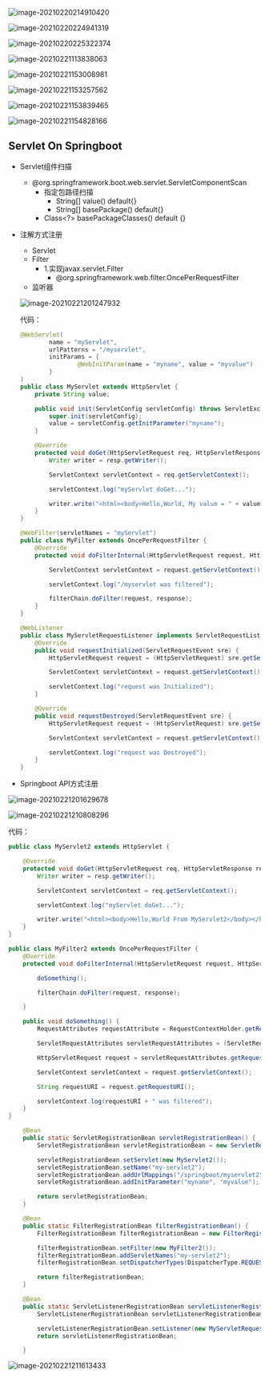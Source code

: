 ![image-20210220214910420](https://blog-pic-lib-1251602255.cos.ap-shanghai.myqcloud.com/img/image-20210220214910420.png)

![image-20210220224941319](https://blog-pic-lib-1251602255.cos.ap-shanghai.myqcloud.com/img/image-20210220224941319.png)

![image-20210220225322374](https://blog-pic-lib-1251602255.cos.ap-shanghai.myqcloud.com/img/image-20210220225322374.png)



![image-20210221113838063](https://blog-pic-lib-1251602255.cos.ap-shanghai.myqcloud.com/img/image-20210221113838063.png)



![image-20210221153008981](https://blog-pic-lib-1251602255.cos.ap-shanghai.myqcloud.com/img/image-20210221153008981.png)

![image-20210221153257562](https://blog-pic-lib-1251602255.cos.ap-shanghai.myqcloud.com/img/image-20210221153257562.png)

![image-20210221153839465](https://blog-pic-lib-1251602255.cos.ap-shanghai.myqcloud.com/img/image-20210221153839465.png)

![image-20210221154828166](https://blog-pic-lib-1251602255.cos.ap-shanghai.myqcloud.com/img/image-20210221154828166.png)

 

## Servlet On Springboot

* Servlet组件扫描
  * @org.springframework.boot.web.servlet.ServletComponentScan
    * 指定包路径扫描
      * String[] value() default{}
      * String[] basePackage() default{}
    * Class<?> basePackageClasses() default {}
  
* 注解方式注册

  * Servlet
  * Filter
    * 1.实现javax.servlet.Filter
      * @org.springframework.web.filter.OncePerRequestFilter
  * 监听器

  ![image-20210221201247932](https://blog-pic-lib-1251602255.cos.ap-shanghai.myqcloud.com/img/image-20210221201247932.png)

  代码：

  ```java
  @WebServlet(
          name = "myServlet",
          urlPatterns = "/myservlet",
          initParams = {
                  @WebInitParam(name = "myname", value = "myvalue")
          }
  )
  public class MyServlet extends HttpServlet {
      private String value;
  
      public void init(ServletConfig servletConfig) throws ServletException {
          super.init(servletConfig);
          value = servletConfig.getInitParameter("myname");
      }
  
      @Override
      protected void doGet(HttpServletRequest req, HttpServletResponse resp) throws ServletException, IOException {
          Writer writer = resp.getWriter();
  
          ServletContext servletContext = req.getServletContext();
  
          servletContext.log("myServlet doGet...");
  
          writer.write("<html><body>Hello,World, My value = " + value + "</body></html>");
      }
  }
  
  ```

  ```java
  @WebFilter(servletNames = "myServlet")
  public class MyFilter extends OncePerRequestFilter {
      @Override
      protected void doFilterInternal(HttpServletRequest request, HttpServletResponse response, FilterChain filterChain) throws ServletException, IOException {
  
          ServletContext servletContext = request.getServletContext();
  
          servletContext.log("/myservlet was filtered");
  
          filterChain.doFilter(request, response);
      }
  }
  ```

  ```java
  @WebListener
  public class MyServletRequestListener implements ServletRequestListener {
      @Override
      public void requestInitialized(ServletRequestEvent sre) {
          HttpServletRequest request = (HttpServletRequest) sre.getServletRequest();
  
          ServletContext servletContext = request.getServletContext();
  
          servletContext.log("request was Initialized");
      }
  
      @Override
      public void requestDestroyed(ServletRequestEvent sre) {
          HttpServletRequest request = (HttpServletRequest) sre.getServletRequest();
  
          ServletContext servletContext = request.getServletContext();
  
          servletContext.log("request was Destroyed");
      }
  }
  ```

  

* Springboot API方式注册

![image-20210221201629678](https://blog-pic-lib-1251602255.cos.ap-shanghai.myqcloud.com/img/image-20210221201629678.png)

![image-20210221210808296](https://blog-pic-lib-1251602255.cos.ap-shanghai.myqcloud.com/img/image-20210221210808296.png)

代码：

```java
public class MyServlet2 extends HttpServlet {

    @Override
    protected void doGet(HttpServletRequest req, HttpServletResponse resp) throws ServletException, IOException {
        Writer writer = resp.getWriter();

        ServletContext servletContext = req.getServletContext();

        servletContext.log("myServlet doGet...");

        writer.write("<html><body>Hello,World From MyServlet2</body></html>");
    }
}
```

```java
public class MyFilter2 extends OncePerRequestFilter {
    @Override
    protected void doFilterInternal(HttpServletRequest request, HttpServletResponse response, FilterChain filterChain) throws ServletException, IOException {

        doSomething();

        filterChain.doFilter(request, response);

    }

    public void doSomething() {
        RequestAttributes requestAttribute = RequestContextHolder.getRequestAttributes();

        ServletRequestAttributes servletRequestAttributes = (ServletRequestAttributes) requestAttribute;

        HttpServletRequest request = servletRequestAttributes.getRequest();

        ServletContext servletContext = request.getServletContext();

        String requestURI = request.getRequestURI();

        servletContext.log(requestURI + " was filtered");
    }
}
```

```java
	@Bean
    public static ServletRegistrationBean servletRegistrationBean() {
	    ServletRegistrationBean servletRegistrationBean = new ServletRegistrationBean();

	    servletRegistrationBean.setServlet(new MyServlet2());
	    servletRegistrationBean.setName("my-servlet2");
	    servletRegistrationBean.addUrlMappings("/springboot/myservlet2");
	    servletRegistrationBean.addInitParameter("myname", "myvalue");

	    return servletRegistrationBean;
    }

    @Bean
    public static FilterRegistrationBean filterRegistrationBean() {
	    FilterRegistrationBean filterRegistrationBean = new FilterRegistrationBean();

	    filterRegistrationBean.setFilter(new MyFilter2());
	    filterRegistrationBean.addServletNames("my-servlet2");
	    filterRegistrationBean.setDispatcherTypes(DispatcherType.REQUEST, DispatcherType.FORWARD, DispatcherType.INCLUDE);

	    return filterRegistrationBean;
    }

    @Bean
    public static ServletListenerRegistrationBean servletListenerRegistrationBean() {
	    ServletListenerRegistrationBean servletListenerRegistrationBean = new ServletListenerRegistrationBean();

	    servletListenerRegistrationBean.setListener(new MyServletRequestListener());
	    return servletListenerRegistrationBean;

    }
```



![image-20210221211613433](https://blog-pic-lib-1251602255.cos.ap-shanghai.myqcloud.com/img/image-20210221211613433.png)